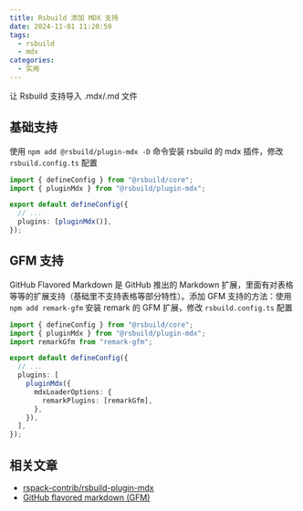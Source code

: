 ```yaml
---
title: Rsbuild 添加 MDX 支持
date: 2024-11-01 11:20:59
tags:
  - rsbuild
  - mdx
categories:
  - 实用
---
```


让 Rsbuild 支持导入 .mdx/.md 文件

<!--more-->

## 基础支持

使用 `npm add @rsbuild/plugin-mdx -D` 命令安装 rsbuild 的 mdx 插件，修改 `rsbuild.config.ts` 配置

```typescript
import { defineConfig } from "@rsbuild/core";
import { pluginMdx } from "@rsbuild/plugin-mdx";

export default defineConfig({
  // ...
  plugins: [pluginMdx()],
});
```

## GFM 支持

GitHub Flavored Markdown 是 GitHub 推出的 Markdown 扩展，里面有对表格等等的扩展支持（基础里不支持表格等部分特性）。添加 GFM 支持的方法：使用 `npm add remark-gfm` 安装 remark 的 GFM 扩展，修改 `rsbuild.config.ts` 配置

```typescript
import { defineConfig } from "@rsbuild/core";
import { pluginMdx } from "@rsbuild/plugin-mdx";
import remarkGfm from "remark-gfm";

export default defineConfig({
  // ...
  plugins: [
    pluginMdx({
      mdxLoaderOptions: {
        remarkPlugins: [remarkGfm],
      },
    }),
  ],
});
```

## 相关文章

- [rspack-contrib/rsbuild-plugin-mdx](https://github.com/rspack-contrib/rsbuild-plugin-mdx)
- [GitHub flavored markdown (GFM)](https://mdxjs.com/guides/gfm/#github-flavored-markdown-gfm)
